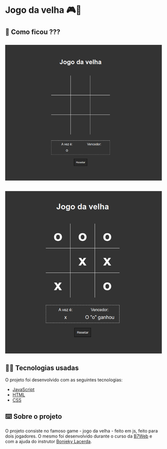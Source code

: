# Jogo da velha 🎮👵

## 👀 Como ficou ???

<img src="./img/tictactoe.png" width="600px"></img>
----------
<img src="./img/playing.png" width="600px"></img>
----------

## 🧑‍💻 Tecnologias usadas

O projeto foi desenvolvido com as seguintes tecnologias:
- [JavaScript](https://developer.mozilla.org/pt-BR/docs/Web/JavaScript)
- [HTML](https://www.w3schools.com/html/)
- [CSS](https://www.w3schools.com/css/)

## ⌨️ Sobre o projeto

O projeto consiste no famoso game - jogo da velha - feito em js, feito para dois jogadores. O mesmo foi desenvolvido durante o curso da [B7Web](https://b7web.com.br/fullstack/?ref=I24108426I) e com a ajuda do instrutor [Bonieky Lacerda](https://www.instagram.com/bonieky/).